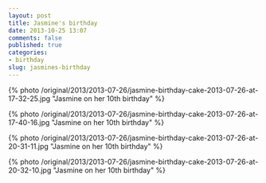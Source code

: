 ```yaml
---
layout: post
title: Jasmine's birthday
date: 2013-10-25 13:07
comments: false
published: true
categories: 
- birthday 
slug: jasmines-birthday
---
```

{% photo /original/2013/2013-07-26/jasmine-birthday-cake-2013-07-26-at-17-32-25.jpg "Jasmine on her 10th birthday" %}

{% photo /original/2013/2013-07-26/jasmine-birthday-cake-2013-07-26-at-17-40-16.jpg "Jasmine on her 10th birthday" %}

{% photo /original/2013/2013-07-26/jasmine-birthday-cake-2013-07-26-at-20-31-11.jpg "Jasmine on her 10th birthday" %}

{% photo /original/2013/2013-07-26/jasmine-birthday-cake-2013-07-26-at-20-32-10.jpg "Jasmine on her 10th birthday" %}
